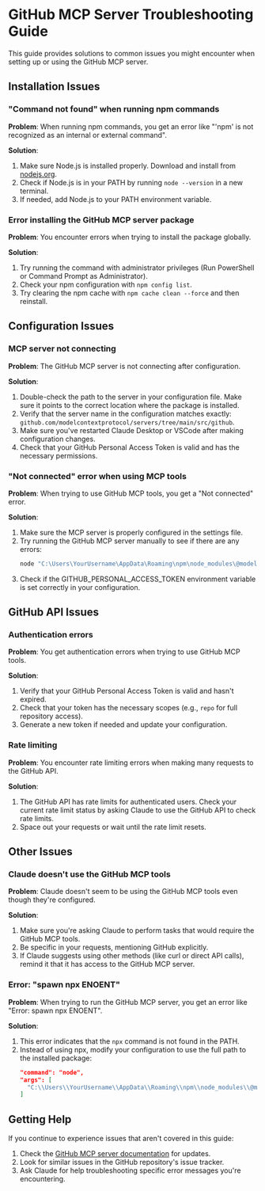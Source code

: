 # GitHub MCP Server Troubleshooting Guide

This guide provides solutions to common issues you might encounter when setting up or using the GitHub MCP server.

## Installation Issues

### "Command not found" when running npm commands

**Problem**: When running npm commands, you get an error like "'npm' is not recognized as an internal or external command".

**Solution**:
1. Make sure Node.js is installed properly. Download and install from [nodejs.org](https://nodejs.org/).
2. Check if Node.js is in your PATH by running `node --version` in a new terminal.
3. If needed, add Node.js to your PATH environment variable.

### Error installing the GitHub MCP server package

**Problem**: You encounter errors when trying to install the package globally.

**Solution**:
1. Try running the command with administrator privileges (Run PowerShell or Command Prompt as Administrator).
2. Check your npm configuration with `npm config list`.
3. Try clearing the npm cache with `npm cache clean --force` and then reinstall.

## Configuration Issues

### MCP server not connecting

**Problem**: The GitHub MCP server is not connecting after configuration.

**Solution**:
1. Double-check the path to the server in your configuration file. Make sure it points to the correct location where the package is installed.
2. Verify that the server name in the configuration matches exactly: `github.com/modelcontextprotocol/servers/tree/main/src/github`.
3. Make sure you've restarted Claude Desktop or VSCode after making configuration changes.
4. Check that your GitHub Personal Access Token is valid and has the necessary permissions.

### "Not connected" error when using MCP tools

**Problem**: When trying to use GitHub MCP tools, you get a "Not connected" error.

**Solution**:
1. Make sure the MCP server is properly configured in the settings file.
2. Try running the GitHub MCP server manually to see if there are any errors:
   ```powershell
   node "C:\Users\YourUsername\AppData\Roaming\npm\node_modules\@modelcontextprotocol\server-github\dist\index.js"
   ```
3. Check if the GITHUB_PERSONAL_ACCESS_TOKEN environment variable is set correctly in your configuration.

## GitHub API Issues

### Authentication errors

**Problem**: You get authentication errors when trying to use GitHub MCP tools.

**Solution**:
1. Verify that your GitHub Personal Access Token is valid and hasn't expired.
2. Check that your token has the necessary scopes (e.g., `repo` for full repository access).
3. Generate a new token if needed and update your configuration.

### Rate limiting

**Problem**: You encounter rate limiting errors when making many requests to the GitHub API.

**Solution**:
1. The GitHub API has rate limits for authenticated users. Check your current rate limit status by asking Claude to use the GitHub API to check rate limits.
2. Space out your requests or wait until the rate limit resets.

## Other Issues

### Claude doesn't use the GitHub MCP tools

**Problem**: Claude doesn't seem to be using the GitHub MCP tools even though they're configured.

**Solution**:
1. Make sure you're asking Claude to perform tasks that would require the GitHub MCP tools.
2. Be specific in your requests, mentioning GitHub explicitly.
3. If Claude suggests using other methods (like curl or direct API calls), remind it that it has access to the GitHub MCP server.

### Error: "spawn npx ENOENT"

**Problem**: When trying to run the GitHub MCP server, you get an error like "Error: spawn npx ENOENT".

**Solution**:
1. This error indicates that the `npx` command is not found in the PATH.
2. Instead of using npx, modify your configuration to use the full path to the installed package:
   ```json
   "command": "node",
   "args": [
     "C:\\Users\\YourUsername\\AppData\\Roaming\\npm\\node_modules\\@modelcontextprotocol\\server-github\\dist\\index.js"
   ]
   ```

## Getting Help

If you continue to experience issues that aren't covered in this guide:

1. Check the [GitHub MCP server documentation](https://github.com/modelcontextprotocol/servers/tree/main/src/github) for updates.
2. Look for similar issues in the GitHub repository's issue tracker.
3. Ask Claude for help troubleshooting specific error messages you're encountering.
